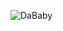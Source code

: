 ![DaBaby](https://user-images.githubusercontent.com/95536223/228518428-e1ed3368-3849-42b1-822e-f553d420dd3f.jpeg)

